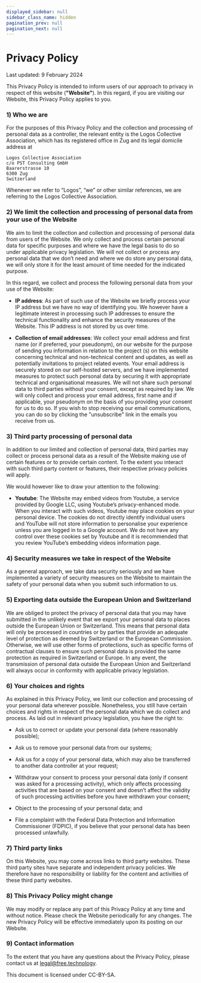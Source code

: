```yaml
---
displayed_sidebar: null
sidebar_class_name: hidden
pagination_prev: null
pagination_next: null
---
```


# Privacy Policy

Last updated: 9 February 2024

This Privacy Policy is intended to inform users of our approach to privacy in respect of this website (**"Website"**). In this regard, if you are visiting our Website, this Privacy Policy applies to you.

### 1) Who we are

For the purposes of this Privacy Policy and the collection and processing of personal data as a controller, the relevant entity is the Logos Collective Association, which has its registered office in Zug and its legal domicile address at

```
Logos Collective Association
c/o PST Consulting GmbH
Baarerstrasse 10
6300 Zug
Switzerland
```

Whenever we refer to “Logos”, “we” or other similar references, we are referring to the Logos Collective Association.

### 2) We limit the collection and processing of personal data from your use of the Website

We aim to limit the collection and collection and processing of personal data from users of the Website. We only collect and process certain personal data for specific purposes and where we have the legal basis to do so under applicable privacy legislation. We will not collect or process any personal data that we don’t need and where we do store any personal data, we will only store it for the least amount of time needed for the indicated purpose. 

In this regard, we collect and process the following personal data from your use of the Website:  

* **IP address**: As part of such use of the Website we briefly process your IP address but we have no way of identifying you. We however have a legitimate interest in processing such IP addresses to ensure the technical functionality and enhance the security measures of the Website. This IP address is not stored by us over time.

* **Collection of email addresses**: We collect your email address and first name (or if preferred, your pseudonym), on our website for the purpose of sending you information in relation to the project (s) on this website concerning technical and non-technical content and updates, as well as potentially invitations to project related events. Your email address is securely stored on our self-hosted servers, and we have implemented measures to protect such personal data by securing it with appropriate technical and organisational measures. We will not share such personal data to third parties without your consent, except as required by law. We will only collect and process your email address, first name and if applicable, your pseudonym on the basis of you providing your consent for us to do so. If you wish to stop receiving our email communications, you can do so by clicking the "unsubscribe" link in the emails you receive from us.

### 3) Third party processing of personal data

In addition to our limited and collection of personal data, third parties may collect or process personal data as a result of the Website making use of certain features or to provide certain content. To the extent you interact with such third party content or features, their respective privacy policies will apply. 

We would however like to draw your attention to the following: 

* **Youtube**: The Website may embed videos from Youtube, a service provided by Google LLC, using Youtube’s privacy-enhanced mode. When you interact with such videos, Youtube may place cookies on your personal device. The cookies do not directly identify individual users and YouTube will not store information to personalise your experience unless you are logged in to a Google account. We do not have any control over these cookies set by Youtube and it is recommended that you review YouTube’s embedding videos information page.

### 4) Security measures we take in respect of the Website 

As a general approach, we take data security seriously and we have implemented a variety of security measures on the Website to maintain the safety of your personal data when you submit such information to us. 

### 5) Exporting data outside the European Union and Switzerland

We are obliged to protect the privacy of personal data that you may have submitted in the unlikely event that we export your personal data to places outside the European Union or Switzerland. This means that personal data will only be processed in countries or by parties that provide an adequate level of protection as deemed by Switzerland or the European Commission. Otherwise, we will use other forms of protections, such as specific forms of contractual clauses to ensure such personal data is provided the same protection as required in Switzerland or Europe. In any event, the transmission of personal data outside the European Union and Switzerland will always occur in conformity with applicable privacy legislation. 


### 6) Your choices and rights

As explained in this Privacy Policy, we limit our collection and processing of your personal data wherever possible. Nonetheless, you still have certain choices and rights in respect of the personal data which we do collect and process. As laid out in relevant privacy legislation, you have the right to:

* Ask us to correct or update your personal data (where reasonably possible);

* Ask us to remove your personal data from our systems;

* Ask us for a copy of your personal data, which may also be transferred to another data controller at your request;
* Withdraw your consent to process your personal data (only if consent was asked for a processing activity), which only affects processing activities that are based on your consent and doesn’t affect the validity of such processing activities before you have withdrawn your consent;

* Object to the processing of your personal data; and

* File a complaint with the Federal Data Protection and Information Commissioner (FDPIC), if you believe that your personal data has been processed unlawfully.

### 7) Third party links

On this Website, you may come across links to third party websites. These third party sites have separate and independent privacy policies. We therefore have no responsibility or liability for the content and activities of these third party websites.

### 8) This Privacy Policy might change

We may modify or replace any part of this Privacy Policy at any time and without notice. Please check the Website periodically for any changes. The new Privacy Policy will be effective immediately upon its posting on our Website.

### 9) Contact information

To the extent that you have any questions about the Privacy Policy, please contact us at legal@free.technology.

This document is licensed under CC-BY-SA.
